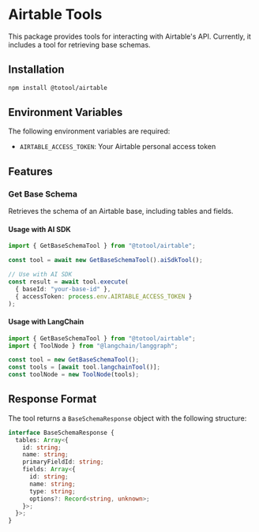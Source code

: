 # Airtable Tools

This package provides tools for interacting with Airtable's API. Currently, it includes a tool for retrieving base schemas.

## Installation

```bash
npm install @totool/airtable
```

## Environment Variables

The following environment variables are required:

- `AIRTABLE_ACCESS_TOKEN`: Your Airtable personal access token

## Features

### Get Base Schema

Retrieves the schema of an Airtable base, including tables and fields.

#### Usage with AI SDK

```typescript
import { GetBaseSchemaTool } from "@totool/airtable";

const tool = await new GetBaseSchemaTool().aiSdkTool();

// Use with AI SDK
const result = await tool.execute(
  { baseId: "your-base-id" },
  { accessToken: process.env.AIRTABLE_ACCESS_TOKEN }
);
```

#### Usage with LangChain

```typescript
import { GetBaseSchemaTool } from "@totool/airtable";
import { ToolNode } from "@langchain/langgraph";

const tool = new GetBaseSchemaTool();
const tools = [await tool.langchainTool()];
const toolNode = new ToolNode(tools);
```

## Response Format

The tool returns a `BaseSchemaResponse` object with the following structure:

```typescript
interface BaseSchemaResponse {
  tables: Array<{
    id: string;
    name: string;
    primaryFieldId: string;
    fields: Array<{
      id: string;
      name: string;
      type: string;
      options?: Record<string, unknown>;
    }>;
  }>;
}
```
